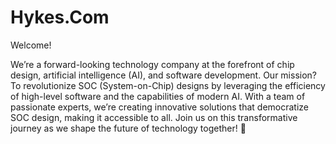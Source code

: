 # Hykes.Com

Welcome!

We’re a forward-looking technology company at the forefront of chip design, artificial intelligence (AI), and software development. Our mission? To revolutionize SOC (System-on-Chip) designs by leveraging the efficiency of high-level software and the capabilities of modern AI. With a team of passionate experts, we’re creating innovative solutions that democratize SOC design, making it accessible to all. Join us on this transformative journey as we shape the future of technology together! 🚀


